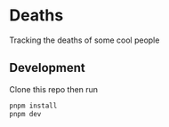 # Deaths

Tracking the deaths of some cool people

## Development

Clone this repo then run

```sh
pnpm install
pnpm dev
```
